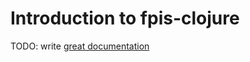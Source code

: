 # Introduction to fpis-clojure

TODO: write [great documentation](http://jacobian.org/writing/what-to-write/)
